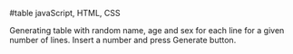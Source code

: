 #table javaScript, HTML, CSS

Generating table with random name, age and sex for each line for a given number of lines. Insert a number and press Generate button. 
